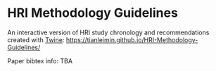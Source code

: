 # HRI Methodology Guidelines
An interactive version of HRI study chronology and recommendations created with [Twine](http://twinery.org/): https://tianleimin.github.io/HRI-Methodology-Guidelines/

Paper bibtex info: TBA
